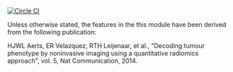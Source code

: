 
[![Circle CI](https://circleci.com/gh/Radiomics/pyradiomics.svg?style=svg&circle-token=a4748cf0de5fad2c12bc93a485282378551c3584)](https://circleci.com/gh/Radiomics/pyradiomics)

Unless otherwise stated, the features in the this module have been derived from the following publication:

HJWL Aerts, ER Velazquez, RTH Leijenaar, et al., "Decoding tumour phenotype by noninvasive imaging using a quantitative radiomics approach", vol. 5, Nat Communication, 2014.
